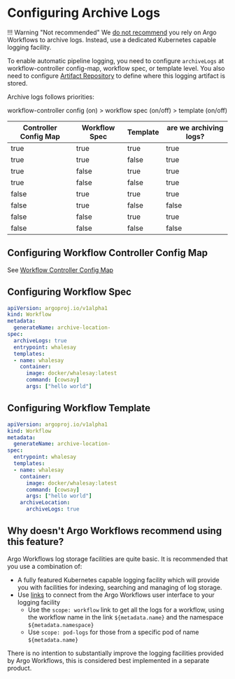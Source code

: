 # Configuring Archive Logs

!!! Warning "Not recommended"
    We [do not recommend](#why-doesnt-argo-workflows-recommend-using-this-feature) you rely on Argo Workflows to archive logs. Instead, use a dedicated Kubernetes capable logging facility.

To enable automatic pipeline logging, you need to configure `archiveLogs` at workflow-controller config-map, workflow spec, or template level. You also need to configure [Artifact Repository](configure-artifact-repository.md) to define where this logging artifact is stored.

Archive logs follows priorities:

workflow-controller config (on) > workflow spec (on/off) > template (on/off)

| Controller Config Map | Workflow Spec | Template | are we archiving logs? |
|-----------------------|---------------|----------|------------------------|
| true                  | true          | true     | true                   |
| true                  | true          | false    | true                   |
| true                  | false         | true     | true                   |
| true                  | false         | false    | true                   |
| false                 | true          | true     | true                   |
| false                 | true          | false    | false                  |
| false                 | false         | true     | true                   |
| false                 | false         | false    | false                  |

## Configuring Workflow Controller Config Map

See [Workflow Controller Config Map](workflow-controller-configmap.md)

## Configuring Workflow Spec

```yaml
apiVersion: argoproj.io/v1alpha1
kind: Workflow
metadata:
  generateName: archive-location-
spec:
  archiveLogs: true
  entrypoint: whalesay
  templates:
  - name: whalesay
    container:
      image: docker/whalesay:latest
      command: [cowsay]
      args: ["hello world"]
```

## Configuring Workflow Template

```yaml
apiVersion: argoproj.io/v1alpha1
kind: Workflow
metadata:
  generateName: archive-location-
spec:
  entrypoint: whalesay
  templates:
  - name: whalesay
    container:
      image: docker/whalesay:latest
      command: [cowsay]
      args: ["hello world"]
    archiveLocation:
      archiveLogs: true
```

## Why doesn't Argo Workflows recommend using this feature?

Argo Workflows log storage facilities are quite basic. It is recommended that you use a combination of:

* A fully featured Kubernetes capable logging facility which will provide you with facilities for indexing, searching and managing of log storage.
* Use [links](links.md) to connect from the Argo Workflows user interface to your logging facility
    * Use the `scope: workflow` link to get all the logs for a workflow, using the workflow name in the link `${metadata.name}` and the namespace `${metadata.namespace}`
    * Use `scope: pod-logs` for those from a specific pod of name `${metadata.name}`

There is no intention to substantially improve the logging facilities provided by Argo Workflows, this is considered best implemented in a separate product.
